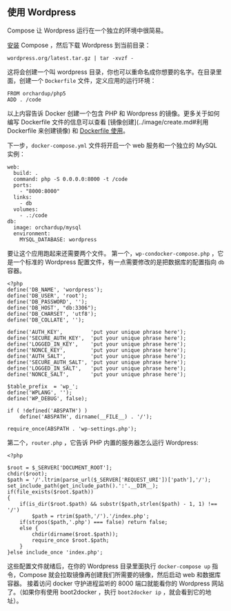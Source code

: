 ## 使用 Wordpress
Compose 让 Wordpress 运行在一个独立的环境中很简易。

[安装](install.md) Compose ，然后下载 Wordpress 到当前目录：

```
wordpress.org/latest.tar.gz | tar -xvzf -
```
这将会创建一个叫 wordpress 目录，你也可以重命名成你想要的名字。在目录里面，创建一个 `Dockerfile` 文件，定义应用的运行环境：

```
FROM orchardup/php5
ADD . /code
```
以上内容告诉 Docker 创建一个包含 PHP 和 Wordpress 的镜像。更多关于如何编写 Dockerfile 文件的信息可以查看 [镜像创建](../image/create.md#利用 Dockerfile 来创建镜像) 和 [Dockerfile 使用](../dockerfile/README.md)。


下一步，`docker-compose.yml` 文件将开启一个 web 服务和一个独立的 MySQL 实例：

```
web:
  build: .
  command: php -S 0.0.0.0:8000 -t /code
  ports:
    - "8000:8000"
  links:
    - db
  volumes:
    - .:/code
db:
  image: orchardup/mysql
  environment:
    MYSQL_DATABASE: wordpress
```
要让这个应用跑起来还需要两个文件。
第一个，`wp-condocker-compose.php` ，它是一个标准的 Wordpress 配置文件，有一点需要修改的是把数据库的配置指向 `db` 容器。

```
<?php
define('DB_NAME', 'wordpress');
define('DB_USER', 'root');
define('DB_PASSWORD', '');
define('DB_HOST', "db:3306");
define('DB_CHARSET', 'utf8');
define('DB_COLLATE', '');

define('AUTH_KEY',         'put your unique phrase here');
define('SECURE_AUTH_KEY',  'put your unique phrase here');
define('LOGGED_IN_KEY',    'put your unique phrase here');
define('NONCE_KEY',        'put your unique phrase here');
define('AUTH_SALT',        'put your unique phrase here');
define('SECURE_AUTH_SALT', 'put your unique phrase here');
define('LOGGED_IN_SALT',   'put your unique phrase here');
define('NONCE_SALT',       'put your unique phrase here');

$table_prefix  = 'wp_';
define('WPLANG', '');
define('WP_DEBUG', false);

if ( !defined('ABSPATH') )
    define('ABSPATH', dirname(__FILE__) . '/');

require_once(ABSPATH . 'wp-settings.php');
```
第二个，`router.php` ，它告诉 PHP 内置的服务器怎么运行 Wordpress:

```
<?php

$root = $_SERVER['DOCUMENT_ROOT'];
chdir($root);
$path = '/'.ltrim(parse_url($_SERVER['REQUEST_URI'])['path'],'/');
set_include_path(get_include_path().':'.__DIR__);
if(file_exists($root.$path))
{
    if(is_dir($root.$path) && substr($path,strlen($path) - 1, 1) !== '/')
        $path = rtrim($path,'/').'/index.php';
    if(strpos($path,'.php') === false) return false;
    else {
        chdir(dirname($root.$path));
        require_once $root.$path;
    }
}else include_once 'index.php';
```

这些配置文件就绪后，在你的 Wordpress 目录里面执行 `docker-compose up` 指令，Compose 就会拉取镜像再创建我们所需要的镜像，然后启动 web 和数据库容器。 接着访问 docker 守护进程监听的 8000 端口就能看你的 Wordpress 网站了。（如果你有使用 boot2docker ，执行 `boot2docker ip` ，就会看到它的地址）。

